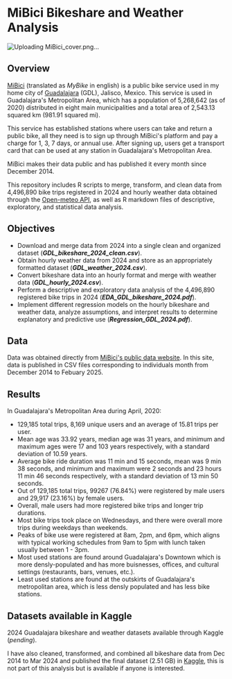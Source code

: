 # MiBici Bikeshare and Weather Analysis

![Uploading MiBici_cover.png…]()

## Overview

[MiBici](https://www.mibici.net/) (translated as *MyBike* in english) is a public bike service used in my home city of [Guadalajara](https://en.wikipedia.org/wiki/Guadalajara) (GDL), Jalisco, Mexico. This service is used in Guadalajara's Metropolitan Area, which has a population of 5,268,642 (as of 2020) distributed in eight main municipalities and a total area of 2,543.13 squared km (981.91 squared mi).

This service has established stations where users can take and return a public bike, all they need is to sign up through MiBici's platform and pay a charge for 1, 3, 7 days, or annual use. After signing up, users get a transport card that can be used at any station in Guadalajara's Metropolitan Area.

MiBici makes their data public and has published it every month since December 2014.

This repository includes R scripts to merge, transform, and clean data from 4,496,890 bike trips registered in 2024 and hourly weather data obtained through the [Open-meteo API](https://open-meteo.com/), as well as R markdown files of descriptive, exploratory, and statistical data analysis. 

## Objectives

- Download and merge data from 2024 into a single clean and organized dataset (_**GDL_bikeshare_2024_clean.csv**_).
- Obtain hourly weather data from 2024 and store as an appropriately formatted dataset (_**GDL_weather_2024.csv**_).
- Convert bikeshare data into an hourly format and merge with weather data (_**GDL_hourly_2024.csv**_).
- Perform a descriptive and exploratory data analysis of the 4,496,890 registered bike trips in 2024 (_**EDA_GDL_bikeshare_2024.pdf**_).
- Implement different regression models on the hourly bikeshare and weather data, analyze assumptions, and interpret results to determine explanatory and predictive use (_**Regression_GDL_2024.pdf**_). 

## Data

Data was obtained directly from [MiBici's public data website](https://www.mibici.net/es/datos-abiertos/). In this site, data is published in CSV files corresponding to individuals month from December 2014 to Febuary 2025. 

## Results

In Guadalajara's Metropolitan Area during April, 2020:

- 129,185 total trips, 8,169 unique users and an average of 15.81 trips per user.
- Mean age was 33.92 years, median age was 31 years, and minimum and maximum ages were 17 and 103 years respectively, with a standard deviation of 10.59 years.
- Average bike ride duration was 11 min and 15 seconds, mean was 9 min 38 seconds, and minimum and maximum were 2 seconds and 23 hours 11 min 46 seconds respectively, with a standard deviation of 13 min 50 seconds.
- Out of 129,185 total trips, 99267 (76.84%) were registered by male users and 29,917 (23.16%) by female users.
- Overall, male users had more registered bike trips and longer trip durations.
- Most bike trips took place on Wednesdays, and there were overall more trips during weekdays than weekends.
- Peaks of bike use were registered at 8am, 2pm, and 6pm, which aligns with typical working schedules from 9am to 5pm with lunch taken usually between 1 - 3pm.
- Most used stations are found around Guadalajara's Downtown which is more densly-populated and has more buisnesses, offices, and cultural settings (restaurants, bars, venues, etc.).
- Least used stations are found at the outskirts of Guadalajara's metropolitan area, which is less densly populated and has less bike stations.

## Datasets available in Kaggle

2024 Guadalajara bikeshare and weather datasets available through Kaggle (*pending*). 

I have also cleaned, transformed, and combined all bikeshare data from Dec 2014 to Mar 2024 and published the final dataset (2.51 GB) in [Kaggle](https://www.kaggle.com/datasets/sebastianquirarte/over-9-years-of-real-public-bike-use-data-mibici), this is not part of this analysis but is available if anyone is interested.
